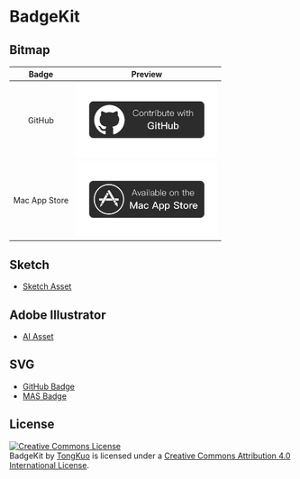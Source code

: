 # BadgeKit

## Bitmap

| Badge          |  Preview
:--------------: | :-------------:
|   GitHub       | <a href="/bitmap/github-badge"><img src="/bitmap/github-badge/github-badge@1x.png" title="github-badge-bitmap" border="0" width="250" /></a> 
| Mac App Store  | <a href="/bitmap/mas-badge"><img src="/bitmap/mas-badge/mas-badge@1x.png" title="mas-badge-bitmap" border="0" width="250" /></a> 




## Sketch

* [Sketch Asset](/sketch)

## Adobe Illustrator

* [AI Asset](/ai)

## SVG

* [GitHub Badge](/svg/github-badge.svg)
* [MAS Badge](/svg/mas-badge.svg)

## License

<a rel="license" href="http://creativecommons.org/licenses/by/4.0/"><img alt="Creative Commons License" style="border-width:0" src="https://i.creativecommons.org/l/by/4.0/88x31.png" /></a><br /><span xmlns:dct="http://purl.org/dc/terms/" href="http://purl.org/dc/dcmitype/Dataset" property="dct:title" rel="dct:type">BadgeKit</span> by <a xmlns:cc="http://creativecommons.org/ns#" href="https://keybase.io/TongKuo" property="cc:attributionName" rel="cc:attributionURL">TongKuo</a> is licensed under a <a rel="license" href="http://creativecommons.org/licenses/by/4.0/">Creative Commons Attribution 4.0 International License</a>.
